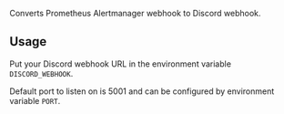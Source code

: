 Converts Prometheus Alertmanager webhook to Discord webhook.

## Usage

Put your Discord webhook URL in the environment variable `DISCORD_WEBHOOK`.

Default port to listen on is 5001 and can be configured by environment variable `PORT`.
